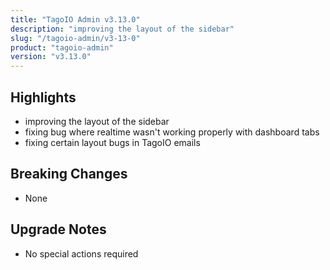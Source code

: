 ```yaml
---
title: "TagoIO Admin v3.13.0"
description: "improving the layout of the sidebar"
slug: "/tagoio-admin/v3-13-0"
product: "tagoio-admin"
version: "v3.13.0"
---
```


## Highlights

- improving the layout of the sidebar
- fixing bug where realtime wasn't working properly with dashboard tabs
- fixing certain layout bugs in TagoIO emails

## Breaking Changes

- None

## Upgrade Notes

- No special actions required
